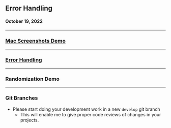 <!--
_class: lead
_header: '![w:100](images/atlas.svg) <div style="float:right; margin-top:0px; margin-left: 0.3em;">4120/5120</div>'
_footer: Class 17
-->

<style>
section.lead h2 {
  font-size: 1.25rem;
  color: #F05138;
}

section.lead h4 {
  margin-top: -8px;
  font-weight: normal;
}

section.end h1 {
  color: #F05138;
}

</style>

## Error Handling
#### October 19, 2022

---

### [Mac Screenshots Demo](screenshots.html)

---

### [Error Handling](error-handling.html)

---

### Randomization Demo

---


### Git Branches

- Please start doing your development work in a new `develop` git branch
  - This will enable me to give proper code reviews of changes in your projects.

